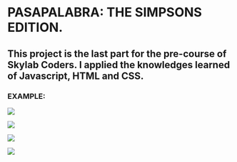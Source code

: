 # PASAPALABRA: THE SIMPSONS EDITION.

## This project is the last part for the pre-course of Skylab Coders. I applied the knowledges learned of Javascript, HTML and CSS.

### EXAMPLE:

![](https://media.giphy.com/media/1gdwvs13j3t7HGrEAh/giphy.gif)

![](https://media.giphy.com/media/cJf6vdWUbMpCsJUjz0/giphy.gif)

![](https://media.giphy.com/media/QfoAQMYwnYAbmlzeg6/giphy.gif)

![](https://media.giphy.com/media/c7wfr2JVmzvBYKPWvs/giphy.gif)
